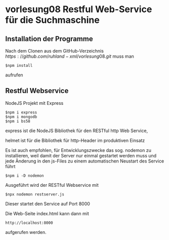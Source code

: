 # vorlesung08 Restful Web-Service für die Suchmaschine

## Installation der Programme

Nach dem Clonen aus dem GitHub-Verzeichnis $https://github.com/ruhland-xml/vorlesung08.git$ muss man

```
$npm install
```

aufrufen

## Restful Webservice

NodeJS Projekt mit Express

```
$npm i express
$npm i mongodb
$npm i bs58
```

express ist die NodeJS Bibliothek für den RESTful http Web Service, 

helmet ist für die Bibliothek für http-Header im produktiven Einsatz

Es ist auch empfohlen, für Entwicklungszwecke das sog. nodemon zu installieren, weil damit der Server nur einmal gestartet werden muss und jede Änderung in den js-Files zu einem automatischen Neustart des Service führt

```
$npm i -D nodemon
```

Ausgeführt wird der RESTful Webservice mit 

```
$npx nodemon restserver.js
```

Dieser startet den Service auf Port 8000

Die Web-Seite index.html kann dann mit

```
http://localhost:8000
```

aufgerufen werden. 
